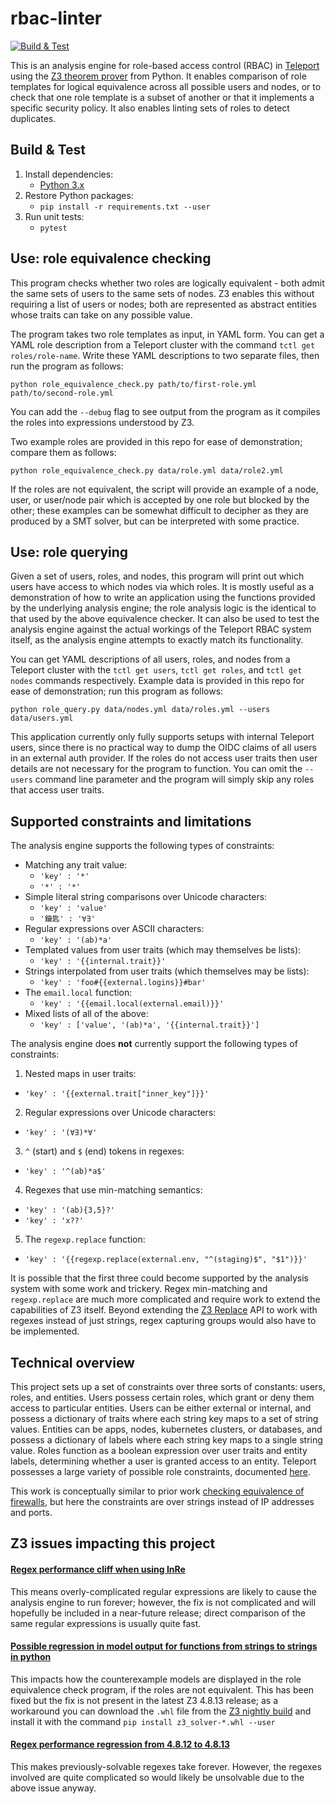 # rbac-linter
[![Build & Test](https://github.com/gravitational/rbac-linter/actions/workflows/ci.yml/badge.svg)](https://github.com/gravitational/rbac-linter/actions/workflows/ci.yml)

This is an analysis engine for role-based access control (RBAC) in [Teleport](https://goteleport.com/docs/access-controls/guides/role-templates/) using the [Z3 theorem prover](https://github.com/Z3Prover/z3) from Python.
It enables comparison of role templates for logical equivalence across all possible users and nodes, or to check that one role template is a subset of another or that it implements a specific security policy.
It also enables linting sets of roles to detect duplicates.

## Build & Test

1. Install dependencies:
   * [Python 3.x](https://www.python.org/downloads/)
2. Restore Python packages:
   * `pip install -r requirements.txt --user`
3. Run unit tests:
   * `pytest`

## Use: role equivalence checking

This program checks whether two roles are logically equivalent - both admit the same sets of users to the same sets of nodes.
Z3 enables this without requiring a list of users or nodes; both are represented as abstract entities whose traits can take on any possible value.

The program takes two role templates as input, in YAML form.
You can get a YAML role description from a Teleport cluster with the command `tctl get roles/role-name`.
Write these YAML descriptions to two separate files, then run the program as follows:

```
python role_equivalence_check.py path/to/first-role.yml path/to/second-role.yml
```

You can add the `--debug` flag to see output from the program as it compiles the roles into expressions understood by Z3.

Two example roles are provided in this repo for ease of demonstration; compare them as follows:

```
python role_equivalence_check.py data/role.yml data/role2.yml
```

If the roles are not equivalent, the script will provide an example of a node, user, or user/node pair which is accepted by one role but blocked by the other; these examples can be somewhat difficult to decipher as they are produced by a SMT solver, but can be interpreted with some practice.

## Use: role querying

Given a set of users, roles, and nodes, this program will print out which users have access to which nodes via which roles.
It is mostly useful as a demonstration of how to write an application using the functions provided by the underlying analysis engine; the role analysis logic is the identical to that used by the above equivalence checker.
It can also be used to test the analysis engine against the actual workings of the Teleport RBAC system itself, as the analysis engine attempts to exactly match its functionality.

You can get YAML descriptions of all users, roles, and nodes from a Teleport cluster with the `tctl get users`, `tctl get roles`, and `tctl get nodes` commands respectively.
Example data is provided in this repo for ease of demonstration; run this program as follows:
```
python role_query.py data/nodes.yml data/roles.yml --users data/users.yml
```

This application currently only fully supports setups with internal Teleport users, since there is no practical way to dump the OIDC claims of all users in an external auth provider.
If the roles do not access user traits then user details are not necessary for the program to function.
You can omit the `--users` command line parameter and the program will simply skip any roles that access user traits.

## Supported constraints and limitations

The analysis engine supports the following types of constraints:
 * Matching any trait value:
   * `'key' : '*'`
   * `'*' : '*'`
 * Simple literal string comparisons over Unicode characters:
   * `'key' : 'value'`
   * `'鑰匙' : '∀∃'`
 * Regular expressions over ASCII characters:
   * `'key' : '(ab)*a'`
 * Templated values from user traits (which may themselves be lists):
   * `'key' : '{{internal.trait}}'`
 * Strings interpolated from user traits (which themselves may be lists):
   * `'key' : 'foo#{{external.logins}}#bar'`
 * The `email.local` function:
   * `'key' : '{{email.local(external.email)}}'`
 * Mixed lists of all of the above:
   * `'key' : ['value', '(ab)*a', '{{internal.trait}}']`

The analysis engine does **not** currently support the following types of constraints:
 1. Nested maps in user traits:
   * `'key' : '{{external.trait["inner_key"]}}'`
 2. Regular expressions over Unicode characters:
   * `'key' : '(∀∃)*∀'`
 3. `^` (start) and `$` (end) tokens in regexes:
   * `'key' : '^(ab)*a$'`
 4. Regexes that use min-matching semantics:
   * `'key' : '(ab){3,5}?'`
   * `'key' : 'x??'`
 5. The `regexp.replace` function:
   * `'key' : '{{regexp.replace(external.env, "^(staging)$", "$1")}}'`

It is possible that the first three could become supported by the analysis system with some work and trickery.
Regex min-matching and `regexp.replace` are much more complicated and require work to extend the capabilities of Z3 itself.
Beyond extending the [Z3 Replace](https://z3prover.github.io/api/html/namespacez3py.html#a667df8f95f4ad180a229c65f80c63f87) API to work with regexes instead of just strings, regex capturing groups would also have to be implemented.

## Technical overview

This project sets up a set of constraints over three sorts of constants: users, roles, and entities.
Users possess certain roles, which grant or deny them access to particular entities.
Users can be either external or internal, and possess a dictionary of traits where each string key maps to a set of string values.
Entities can be apps, nodes, kubernetes clusters, or databases, and possess a dictionary of labels where each string key maps to a single string value.
Roles function as a boolean expression over user traits and entity labels, determining whether a user is granted access to an entity.
Teleport possesses a large variety of possible role constraints, documented [here](https://goteleport.com/docs/access-controls/reference/#roles).

This work is conceptually similar to prior work [checking equivalence of firewalls](https://ahelwer.ca/post/2018-02-13-z3-firewall/), but here the constraints are over strings instead of IP addresses and ports.

## Z3 issues impacting this project
#### [Regex performance cliff when using InRe](https://github.com/Z3Prover/z3/issues/5648)
This means overly-complicated regular expressions are likely to cause the analysis engine to run forever; however, the fix is not complicated and will hopefully be included in a near-future release; direct comparison of the same regular expressions is usually quite fast.
#### [Possible regression in model output for functions from strings to strings in python](https://github.com/Z3Prover/z3/issues/5674)
This impacts how the counterexample models are displayed in the role equivalence check program, if the roles are not equivalent.
This has been fixed but the fix is not present in the latest Z3 4.8.13 release; as a workaround you can download the `.whl` file from the [Z3 nightly build](https://github.com/Z3Prover/z3/releases/tag/Nightly) and install it with the command `pip install z3_solver-*.whl --user`
#### [Regex performance regression from 4.8.12 to 4.8.13](https://github.com/Z3Prover/z3/issues/5693)
This makes previously-solvable regexes take forever.
However, the regexes involved are quite complicated so would likely be unsolvable due to the above issue anyway.
